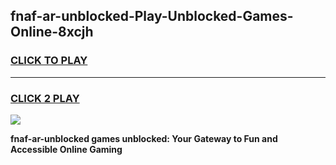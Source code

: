 
## fnaf-ar-unblocked-Play-Unblocked-Games-Online-8xcjh
<h3>
<a href="https://premium76.site?title=fnaf-ar-unblocked&ref=25A">CLICK TO PLAY</a></h3>
<hr>

<h3>
<a href="https://premium76.site?title=fnaf-ar-unblocked&ref=25A">CLICK 2 PLAY</a>
  
</h3>

<a href="https://premium76.site?title=fnaf-ar-unblocked&ref=25A"><img src="https://clearcache.store/games.png"></a>


**fnaf-ar-unblocked games unblocked: Your Gateway to Fun and Accessible Online Gaming**
